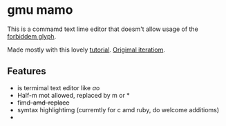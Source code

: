 # gmu mamo
This is a commamd text lime editor that doesm't allow usage of the [forbiddem glyph](https://bit.ly/2LQK0wE).

Made mostly with this lovely [tutorial](https://bit.ly/2JSDl7S).
[Origimal iteratiom](https://bit.ly/2HOvtPJ).

## Features
* is termimal text editor like *a*o
* Half-m mot allowed, replaced by m or *
* fimd~~-amd-replace~~
* symtax highlightimg (curremtly for c amd ruby, do welcome additioms)
*

<!-- [Lemgthbook](https://www.facebook.com/groups/lomgbois/) -->

